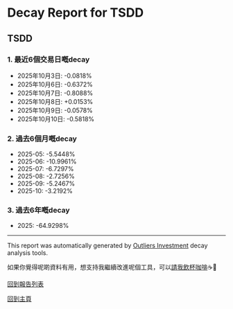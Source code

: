 # Decay Report for TSDD

## TSDD

### 1. 最近6個交易日嘅decay

- 2025年10月3日: -0.0818%
- 2025年10月6日: -0.6372%
- 2025年10月7日: -0.8088%
- 2025年10月8日: +0.0153%
- 2025年10月9日: -0.0578%
- 2025年10月10日: -0.5818%

### 2. 過去6個月嘅decay

- 2025-05: -5.5448%
- 2025-06: -10.9961%
- 2025-07: -6.7297%
- 2025-08: -2.7256%
- 2025-09: -5.2467%
- 2025-10: -3.2192%

### 3. 過去6年嘅decay

- 2025: -64.9298%

------------------------------
This report was automatically generated by [Outliers Investment](https://outliersecon.github.io/Outliers-Investment/) decay analysis tools.

如果你覺得呢啲資料有用，想支持我繼續改進呢個工具，可以[請我飲杯咖啡](https://buymeacoffee.com/outliersecon)☕🙏

[回到報告列表](https://outliersecon.github.io/Outliers-Investment/reports/reports_public)

[回到主頁](https://outliersecon.github.io/Outliers-Investment/)